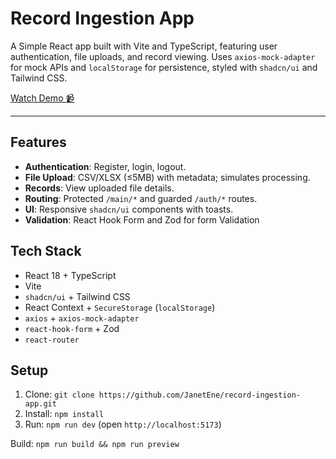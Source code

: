 # Record Ingestion App

A Simple React app built with Vite and TypeScript, featuring user authentication, file uploads, and record viewing. Uses `axios-mock-adapter` for mock APIs and `localStorage` for persistence, styled with `shadcn/ui` and Tailwind CSS.

[Watch Demo 📹](https://vimeo.com/1069804731)

---

## Features
- **Authentication**: Register, login, logout.
- **File Upload**: CSV/XLSX (≤5MB) with metadata; simulates processing.
- **Records**: View uploaded file details.
- **Routing**: Protected `/main/*` and guarded `/auth/*` routes.
- **UI**: Responsive `shadcn/ui` components with toasts.
- **Validation**: React Hook Form and Zod for form Validation

## Tech Stack
- React 18 + TypeScript
- Vite
- `shadcn/ui` + Tailwind CSS
- React Context + `SecureStorage` (`localStorage`)
- `axios` + `axios-mock-adapter`
- `react-hook-form` + Zod
- `react-router`

## Setup
1. Clone: `git clone https://github.com/JanetEne/record-ingestion-app.git`
2. Install: `npm install`
3. Run: `npm run dev` (open `http://localhost:5173`)

Build: `npm run build && npm run preview`
